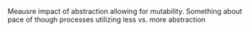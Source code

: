 Meausre impact of abstraction  allowing for mutability. Something about pace of though processes utilizing less vs. more abstraction